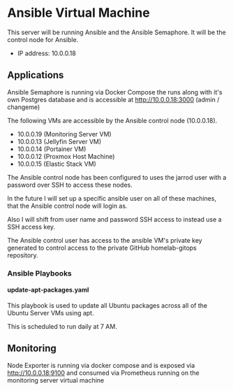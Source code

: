 # Ansible Virtual Machine

This server will be running Ansible and the Ansible Semaphore. It will be the control node for Ansible.

- IP address: 10.0.0.18

## Applications

Ansible Semaphore is running via Docker Compose the runs along with it's own Postgres database and is accessible at http://10.0.0.18:3000 (admin / changeme)

The following VMs are accessible by the Ansible control node (10.0.0.18).

- 10.0.0.19 (Monitoring Server VM)
- 10.0.0.13 (Jellyfin Server VM)
- 10.0.0.14 (Portainer VM)
- 10.0.0.12 (Proxmox Host Machine)
- 10.0.0.15 (Elastic Stack VM)

The Ansible control node has been configured to uses the jarrod user with a password over SSH to access these nodes.

In the future I will set up a specific ansible user on all of these machines, that the Ansible control node will login as.

Also I will shift from user name and password SSH access to instead use a SSH access key.

The Ansible control user has access to the ansible VM's private key generated to control access to the private GitHub homelab-gitops repository.

### Ansible Playbooks

#### update-apt-packages.yaml

This playbook is used to update all Ubuntu packages across all of the Ubuntu Server VMs using apt.

This is scheduled to run daily at 7 AM.

## Monitoring

Node Exporter is running via docker compose and is exposed via http://10.0.0.18:9100 and consumed via Prometheus running on the monitoring server virtual machine
